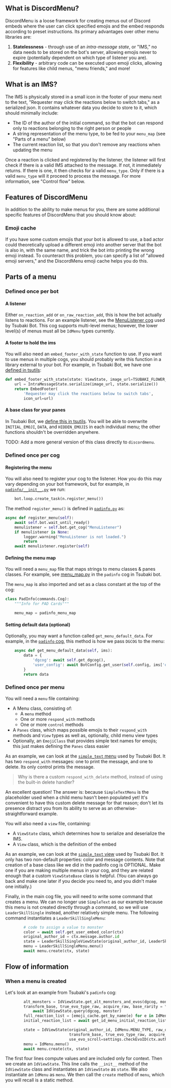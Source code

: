 ## What is DiscordMenu?
DiscordMenu is a loose framework for creating menus out of Discord embeds where the user can click specified emojis and the embed responds according to preset instructions. Its primary advantages over other menu libraries are:

1. **Statelessness** - through use of an *intra-message state*, or "IMS," no data needs to be stored on the bot's server, allowing emojis never to expire (potentially dependent on which type of listener you are).
2. **Flexibility** - arbitrary code can be executed upon emoji clicks, allowing for features like child menus, "menu friends," and more!

## What is an IMS?

The IMS is physically stored in a small icon in the footer of your menu next to the text, "Requester may click the reactions below to switch tabs," as a serialized json. It contains whatever data you decide to store to it, which should minimally include:

* The ID of the author of the initial command, so that the bot can respond only to reactions belonging to the right person or people
* A string representation of the menu type, to be fed to your `menu_map` (see "Parts of a menu" below)
* The current reaction list, so that you don't remove any reactions when updating the menu

Once a reaction is clicked and registered by the listener, the listener will first check if there is a valid IMS attached to the message. If not, it immediately returns. If there is one, it then checks for a valid `menu_type`. Only if there is a valid `menu_type` will it proceed to process the message. For more information, see "Control flow" below.

## Features of DiscordMenu
In addition to the ability to make menus for you, there are some additional specific features of DiscordMenu that you should know about:

### Emoji cache
If you have some custom emojis that your bot is allowed to use, a bad actor could theoretically upload a different emoji into another server that the bot is also in, with the same name, and trick the bot into printing the wrong emoji instead. To counteract this problem, you can specify a list of "allowed emoji servers," and the DiscordMenu emoji cache helps you do this.

## Parts of a menu
### Defined once per bot
#### A listener
Either `on_reaction_add` or `on_raw_reaction_add`, this is how the bot actually listens to reactions. For an example listener, see the [MenuListener cog](https://github.com/TsubakiBotPad/misc-cogs/tree/master/menulistener) used by Tsubaki Bot. This cog supports multi-level menus; however, the lower level(s) of menus must all be `IdMenu` types currently.
#### A footer to hold the ims
You will also need an `embed_footer_with_state` function to use. If you want to use menus in multiple cogs, you should probably write this function in a library external to your bot. For example, in Tsubaki Bot, we have one [defined in tsutils](https://github.com/TsubakiBotPad/tsutils/blob/master/tsutils/menu/footers.py):

```python
def embed_footer_with_state(state: ViewState, image_url=TSUBAKI_FLOWER_ICON_URL):
    url = IntraMessageState.serialize(image_url, state.serialize())
    return EmbedFooter(
        'Requester may click the reactions below to switch tabs',
        icon_url=url)
```
#### A base class for your panes
In Tsubaki Bot, we [define this in tsutils](https://github.com/TsubakiBotPad/tsutils/blob/master/tsutils/menu/panes.py). You will be able to overwrite `INITIAL_EMOJI`, `DATA`, and `HIDDEN_EMOJIS` in each individual menu; the other functions shouldn't be overridden anywhere.

TODO: Add a more general version of this class directly to `discordmenu`.

### Defined once per cog
#### Registering the menu
You will also need to register your cog to the listener. How you do this may vary depending on your bot framework, but for example, in [`padinfo/__init__.py`](https://github.com/TsubakiBotPad/pad-cogs/blob/master/padinfo/__init__.py) we run:

```python
    bot.loop.create_task(n.register_menu())
```

The method `register_menu()` is defined in [`padinfo.py`](https://github.com/TsubakiBotPad/pad-cogs/blob/master/padinfo/padinfo.py) as:

```python
async def register_menu(self):
    await self.bot.wait_until_ready()
    menulistener = self.bot.get_cog("MenuListener")
    if menulistener is None:
        logger.warning("MenuListener is not loaded.")
        return
    await menulistener.register(self)
```
#### Defining the menu map
You will need a `menu_map` file that maps strings to menu classes & panes classes. For example, see [menu_map.py](https://github.com/TsubakiBotPad/pad-cogs/blob/master/padinfo/menu/menu_map.py) in the `padinfo` cog in Tsubaki bot.

The `menu_map` is also imported and set as a class constant at the top of the cog:

```python
class PadInfo(commands.Cog):
    """Info for PAD Cards"""

    menu_map = padinfo_menu_map
```
#### Setting default data (optional)
Optionally, you may want a function called `get_menu_default_data`. For example, in the [`padinfo` cog](https://github.com/TsubakiBotPad/pad-cogs/blob/master/padinfo/padinfo.py), this method is how we pass `DGCOG` to the menu:

```python
    async def get_menu_default_data(self, ims):
        data = {
            'dgcog': await self.get_dgcog(),
            'user_config': await BotConfig.get_user(self.config, ims['original_author_id'])
        }
        return data
```
### Defined once per menu
You will need a `menu` file containing:
* A Menu class, consisting of:
    * A `menu` method
    * One or more `respond_with` methods
    * One or more `control` methods
* A `Panes` class, which maps possible emojis to their `respond_with` methods and `View` types as well as, optionally, child menu view types
* Optionally, an `EmojiClass` that provides simple text names for emojis; this just makes defining the `Panes` class easier

As an example, we can look at the [`simple_text` menu](https://github.com/TsubakiBotPad/pad-cogs/blob/master/padinfo/menu/simple_text.py) used by Tsubaki Bot. It has two `respond_with` messages: one to print the message, and one to delete. Its only control prints the message.

> Why is there a custom `respond_with_delete` method, instead of using the built-in delete handler?

An excellent question! The answer is: because `SimpleTextMenu` is the placeholder used when a child menu hasn't been populated yet! It's convenient to have this custom delete message for that reason; don't let its presence distract you from its ability to serve as an otherwise-straightforward example.

You will also need a `view` file, containing:
* A `ViewState` class, which determines how to serialize and deserialize the IMS.
* A `View` class, which is the definition of the embed 

As an example, we can look at the [`simple_text` view](https://github.com/TsubakiBotPad/pad-cogs/blob/master/padinfo/view/simple_text.py) used by Tsubaki Bot. It only has two non-default properties: color and message contents. Note that creation of a base class like we did in the padinfo cog is OPTIONAL. Make one if you are making multiple menus in your cog, and they are related enough that a custom `ViewStateBase` class is helpful. (You can always go back and make one later if you decide you need to, and you didn't make one initially.)

Finally, in the main cog file, you will need to write some command that creates a menu. We can no longer use `SimpleText` as our example because this menu is not created directly through a command, so we will use `LeaderSkillSingle` instead, another relatively simple menu. The following command instantiates a `LeaderSkillSingleMenu`:

```python
        # code to assign a value to monster
        color = await self.get_user_embed_color(ctx)
        original_author_id = ctx.message.author.id
        state = LeaderSkillSingleViewState(original_author_id, LeaderSkillSingleMenu.MENU_TYPE, query, color, monster)
        menu = LeaderSkillSingleMenu.menu()
        await menu.create(ctx, state)
```
## Flow of information
### When a menu is created

Let's look at an example from Tsubaki's `padinfo` cog:

```python
        alt_monsters = IdViewState.get_alt_monsters_and_evos(dgcog, monster)
        transform_base, true_evo_type_raw, acquire_raw, base_rarity = \
            await IdViewState.query(dgcog, monster)
        full_reaction_list = [emoji_cache.get_by_name(e) for e in IdMenuPanes.emoji_names()]
        initial_reaction_list = await get_id_menu_initial_reaction_list(ctx, dgcog, monster, full_reaction_list)

        state = IdViewState(original_author_id, IdMenu.MENU_TYPE, raw_query, query, color, monster, alt_monsters,
                            transform_base, true_evo_type_raw, acquire_raw, base_rarity,
                            use_evo_scroll=settings.checkEvoID(ctx.author.id), reaction_list=initial_reaction_list)
        menu = IdMenu.menu()
        await menu.create(ctx, state)
```

The first four lines compute values and are included only for context. Then we create an `IdViewState`. This line calls the `__init__` method of the `IdViewState` class and instantiates an `IdViewState` as `state`. We also instantiate an `IdMenu` as `menu`. We then call the `create` method of `menu`, which you will recall is a static method.
